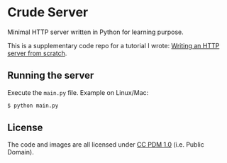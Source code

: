 # Crude Server

Minimal HTTP server written in Python for learning purpose.

This is a supplementary code repo for a tutorial I wrote: [Writing an HTTP server from scratch][1].


## Running the server

Execute the `main.py` file. Example on Linux/Mac:

```sh
$ python main.py
```

## License

The code and images are all licensed under [CC PDM 1.0][2] (i.e. Public Domain).


[1]: https://bhch.github.io/posts/2017/11/writing-an-http-server-from-scratch/
[2]:  https://creativecommons.org/publicdomain/mark/1.0/?ref=ccsearch&atype=rich
